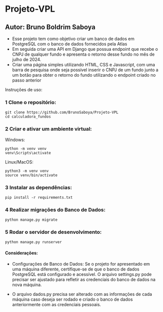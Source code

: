 # Projeto-VPL

## Autor: Bruno Boldrim Saboya

- Esse projeto tem como objetivo criar um banco de dados em PostgreSQL com o banco de dados fornecidos pela Atlas
- Em seguida criar uma API em Django que possua endpoint que recebe o CNPJ de qualquer fundo e apresenta o retorno desse fundo no mês de julho de 2024.
- Criar uma página simples utilizando HTML, CSS e Javascript, com uma barra de pesquisa onde seja possível inserir o CNPJ de um fundo junto a um botão para obter o retorno do fundo
utilizando o endpoint criado no passo anterior

Instruções de uso:

### 1 Clone o repositório:
  ```
  git clone https://github.com/BrunoSaboya/Projeto-VPL
  cd calculadora_fundos
  ```

### 2 Criar e ativar um ambiente virtual:
  Windows:
  ```
  python -m venv venv
  venv\Scripts\activate
  ```
  Linux/MacOS:
  ```
  python3 -m venv venv
  source venv/bin/activate
  ```

### 3 Instalar as dependências:
  ```
  pip install -r requirements.txt
  ``` 

### 4 Realizar migrações do Banco de Dados:
  ```
  python manage.py migrate
  ```

### 5 Rodar o servidor de desenvolvimento:
  ```
  python manage.py runserver
  ```

#### Considerações:

- Configurações de Banco de Dados: Se o projeto for apresentado em uma máquina diferente, certifique-se de que o banco de dados PostgreSQL está configurado e acessível. O arquivo settings.py pode precisar ser ajustado para refletir as credenciais do banco de dados na nova máquina.

- O arquivo dados.py precisa ser alterado com as informações de cada máquina caso deseja ser rodado e criado o banco de dados anteriormente com as credenciais pessoais.









